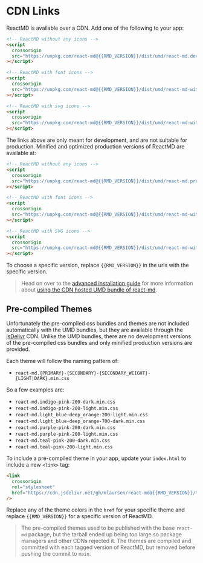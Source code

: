 # CDN Links

ReactMD is available over a CDN. Add one of the following to your app:

```html
<!-- ReactMD without any icons -->
<script
  crossorigin
  src="https://unpkg.com/react-md@{{RMD_VERSION}}/dist/umd/react-md.development.js"
></script>
```

```html
<!-- ReactMD with font icons -->
<script
  crossorigin
  src="https://unpkg.com/react-md@{{RMD_VERSION}}/dist/umd/react-md-with-font-icons.development.js"
></script>
```

```html
<!-- ReactMD with svg icons -->
<script
  crossorigin
  src="https://unpkg.com/react-md@{{RMD_VERSION}}/dist/umd/react-md-with-svg-icons.development.js"
></script>
```

The links above are only meant for development, and are not suitable for
production. Minified and optimized production versions of ReactMD are available
at:

```html
<!-- ReactMD without any icons -->
<script
  crossorigin
  src="https://unpkg.com/react-md@{{RMD_VERSION}}/dist/umd/react-md.production.min.js"
></script>
```

```html
<!-- ReactMD with font icons -->
<script
  crossorigin
  src="https://unpkg.com/react-md@{{RMD_VERSION}}/dist/umd/react-md-with-font-icons.production.min.js"
></script>
```

```html
<!-- ReactMD with SVG icons -->
<script
  crossorigin
  src="https://unpkg.com/react-md@{{RMD_VERSION}}/dist/umd/react-md-with-svg-icons.production.min.js"
></script>
```

To choose a specific version, replace `{{RMD_VERSION}}` in the urls with the
specific version.

> Head on over to the
> [advanced installation guide](/guides/advanced-installation) for more
> information about
> [using the CDN hosted UMD bundle of react-md](/guides/advanced-installation#using-the-cdn-hosted-umd-bundle-of-react-md).

## Pre-compiled Themes

Unfortunately the pre-compiled css bundles and themes are not included
automatically with the UMD bundles, but they are available through the
[jsDelivr](https://www.jsdelivr.com/) CDN. Unlike the UMD bundles, there are no
development versions of the pre-compiled css bundles and only minified
production versions are provided.

Each theme will follow the naming pattern of:

- `react-md.{PRIMARY}-{SECONDARY}-{SECONDARY_WEIGHT}-{LIGHT|DARK}.min.css`

So a few examples are:

- `react-md.indigo-pink-200-dark.min.css`
- `react-md.indigo-pink-200-light.min.css`
- `react-md.light_blue-deep_orange-200-light.min.css`
- `react-md.light_blue-deep_orange-700-dark.min.css`
- `react-md.purple-pink-200-dark.min.css`
- `react-md.purple-pink-200-light.min.css`
- `react-md.teal-pink-200-dark.min.css`
- `react-md.teal-pink-200-light.min.css`

To include a pre-compiled theme in your app, update your `index.html` to include
a new `<link>` tag:

```html
<link
  crossorigin
  rel="stylesheet"
  href="https://cdn.jsdelivr.net/gh/mlaursen/react-md@{{RMD_VERSION}}/themes/react-md.teal-pink-200-dark.min.css"
/>
```

Replace any of the theme colors in the `href` for your specific theme and
replace `{{RMD_VERSION}}` for a specific version of ReactMD.

> The pre-compiled themes used to be published with the base `react-md` package,
> but the tarball ended up being too large so package managers and other CDNs
> rejected it. The themes are compiled and committed with each tagged version of
> ReactMD, but removed before pushing the commit to `main`.
